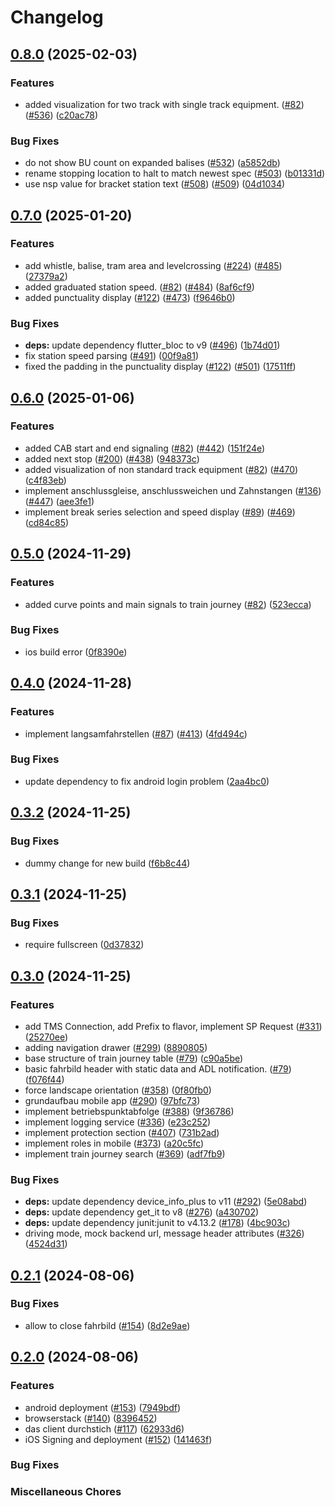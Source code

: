 # Changelog

## [0.8.0](https://github.com/SchweizerischeBundesbahnen/DAS/compare/das_client-v0.7.0...das_client-v0.8.0) (2025-02-03)


### Features

* added visualization for two track with single track equipment. ([#82](https://github.com/SchweizerischeBundesbahnen/DAS/issues/82)) ([#536](https://github.com/SchweizerischeBundesbahnen/DAS/issues/536)) ([c20ac78](https://github.com/SchweizerischeBundesbahnen/DAS/commit/c20ac78904c43826b3d283160940761b69ffb0e6))


### Bug Fixes

* do not show BU count on expanded balises ([#532](https://github.com/SchweizerischeBundesbahnen/DAS/issues/532)) ([a5852db](https://github.com/SchweizerischeBundesbahnen/DAS/commit/a5852db88b8b945549fea31bac5643ef8212ccf0))
* rename stopping location to halt to match newest spec ([#503](https://github.com/SchweizerischeBundesbahnen/DAS/issues/503)) ([b01331d](https://github.com/SchweizerischeBundesbahnen/DAS/commit/b01331d071e03bb7b617207b6f6cf660d5c0ecae))
* use nsp value for bracket station text ([#508](https://github.com/SchweizerischeBundesbahnen/DAS/issues/508)) ([#509](https://github.com/SchweizerischeBundesbahnen/DAS/issues/509)) ([04d1034](https://github.com/SchweizerischeBundesbahnen/DAS/commit/04d1034105fde62dc9c7ed66f920f4946cc500a9))

## [0.7.0](https://github.com/SchweizerischeBundesbahnen/DAS/compare/das_client-v0.6.0...das_client-v0.7.0) (2025-01-20)


### Features

* add whistle, balise, tram area and levelcrossing ([#224](https://github.com/SchweizerischeBundesbahnen/DAS/issues/224)) ([#485](https://github.com/SchweizerischeBundesbahnen/DAS/issues/485)) ([27379a2](https://github.com/SchweizerischeBundesbahnen/DAS/commit/27379a2bbdd991db8736f57f19eadddfb3dbaf7d))
* added graduated station speed. ([#82](https://github.com/SchweizerischeBundesbahnen/DAS/issues/82)) ([#484](https://github.com/SchweizerischeBundesbahnen/DAS/issues/484)) ([8af6cf9](https://github.com/SchweizerischeBundesbahnen/DAS/commit/8af6cf91a9ea22082f39df2ff73fcce215cfaea9))
* added punctuality display ([#122](https://github.com/SchweizerischeBundesbahnen/DAS/issues/122)) ([#473](https://github.com/SchweizerischeBundesbahnen/DAS/issues/473)) ([f9646b0](https://github.com/SchweizerischeBundesbahnen/DAS/commit/f9646b0a72915d1f6dbc2b57e530c84f14fe5762))


### Bug Fixes

* **deps:** update dependency flutter_bloc to v9 ([#496](https://github.com/SchweizerischeBundesbahnen/DAS/issues/496)) ([1b74d01](https://github.com/SchweizerischeBundesbahnen/DAS/commit/1b74d01697c5401c2cd9f02795eae0948204a9be))
* fix station speed parsing ([#491](https://github.com/SchweizerischeBundesbahnen/DAS/issues/491)) ([00f9a81](https://github.com/SchweizerischeBundesbahnen/DAS/commit/00f9a816c6d0d20140c02a7f37bf85aeb0846457))
* fixed the padding in the punctuality display ([#122](https://github.com/SchweizerischeBundesbahnen/DAS/issues/122)) ([#501](https://github.com/SchweizerischeBundesbahnen/DAS/issues/501)) ([17511ff](https://github.com/SchweizerischeBundesbahnen/DAS/commit/17511ffa1cf48472df2d46a31e912349b181006e))

## [0.6.0](https://github.com/SchweizerischeBundesbahnen/DAS/compare/das_client-v0.5.0...das_client-v0.6.0) (2025-01-06)


### Features

* added CAB start and end signaling ([#82](https://github.com/SchweizerischeBundesbahnen/DAS/issues/82)) ([#442](https://github.com/SchweizerischeBundesbahnen/DAS/issues/442)) ([151f24e](https://github.com/SchweizerischeBundesbahnen/DAS/commit/151f24e1d76c2911c2061fbbc0f95f414a634903))
* added next stop ([#200](https://github.com/SchweizerischeBundesbahnen/DAS/issues/200)) ([#438](https://github.com/SchweizerischeBundesbahnen/DAS/issues/438)) ([948373c](https://github.com/SchweizerischeBundesbahnen/DAS/commit/948373c0b6c99f51383fcf6f67387ddb82dfce30))
* added visualization of non standard track equipment ([#82](https://github.com/SchweizerischeBundesbahnen/DAS/issues/82)) ([#470](https://github.com/SchweizerischeBundesbahnen/DAS/issues/470)) ([c4f83eb](https://github.com/SchweizerischeBundesbahnen/DAS/commit/c4f83ebc8a55929e9e38bb86837633cc901dd1cf))
* implement anschlussgleise, anschlussweichen und Zahnstangen ([#136](https://github.com/SchweizerischeBundesbahnen/DAS/issues/136)) ([#447](https://github.com/SchweizerischeBundesbahnen/DAS/issues/447)) ([aee3fe1](https://github.com/SchweizerischeBundesbahnen/DAS/commit/aee3fe1ebf226a16198e76f425fd247374a998de))
* implement break series selection and speed display ([#89](https://github.com/SchweizerischeBundesbahnen/DAS/issues/89)) ([#469](https://github.com/SchweizerischeBundesbahnen/DAS/issues/469)) ([cd84c85](https://github.com/SchweizerischeBundesbahnen/DAS/commit/cd84c854df7dbf001294317e28673b4301a7075b))

## [0.5.0](https://github.com/SchweizerischeBundesbahnen/DAS/compare/das_client-v0.4.0...das_client-v0.5.0) (2024-11-29)


### Features

* added curve points and main signals to train journey ([#82](https://github.com/SchweizerischeBundesbahnen/DAS/issues/82)) ([523ecca](https://github.com/SchweizerischeBundesbahnen/DAS/commit/523eccad303bdc1be04f696605152d255df88cdd))


### Bug Fixes

* ios build error ([0f8390e](https://github.com/SchweizerischeBundesbahnen/DAS/commit/0f8390edf361f2f61cd1b775ad080ed6bbb81980))

## [0.4.0](https://github.com/SchweizerischeBundesbahnen/DAS/compare/das_client-v0.3.2...das_client-v0.4.0) (2024-11-28)


### Features

* implement langsamfahrstellen ([#87](https://github.com/SchweizerischeBundesbahnen/DAS/issues/87)) ([#413](https://github.com/SchweizerischeBundesbahnen/DAS/issues/413)) ([4fd494c](https://github.com/SchweizerischeBundesbahnen/DAS/commit/4fd494cc2a3a6d1d58a5c1a0924ac729801ccbe0))


### Bug Fixes

* update dependency to fix android login problem ([2aa4bc0](https://github.com/SchweizerischeBundesbahnen/DAS/commit/2aa4bc054876905d0da7d55b77ebbf0540a52ff8))

## [0.3.2](https://github.com/SchweizerischeBundesbahnen/DAS/compare/das_client-v0.3.1...das_client-v0.3.2) (2024-11-25)


### Bug Fixes

* dummy change for new build ([f6b8c44](https://github.com/SchweizerischeBundesbahnen/DAS/commit/f6b8c443bb4fae3c778cd9f0397b482088aee015))

## [0.3.1](https://github.com/SchweizerischeBundesbahnen/DAS/compare/das_client-v0.3.0...das_client-v0.3.1) (2024-11-25)


### Bug Fixes

* require fullscreen ([0d37832](https://github.com/SchweizerischeBundesbahnen/DAS/commit/0d3783291e63e1d137f27ec7f975d298a633fbf3))

## [0.3.0](https://github.com/SchweizerischeBundesbahnen/DAS/compare/das_client-v0.2.1...das_client-v0.3.0) (2024-11-25)


### Features

* add TMS Connection, add Prefix to flavor, implement SP Request ([#331](https://github.com/SchweizerischeBundesbahnen/DAS/issues/331)) ([25270ee](https://github.com/SchweizerischeBundesbahnen/DAS/commit/25270eeed6384bb13168ffbc8481fb366c879cc1))
* adding navigation drawer ([#299](https://github.com/SchweizerischeBundesbahnen/DAS/issues/299)) ([8890805](https://github.com/SchweizerischeBundesbahnen/DAS/commit/8890805983adf4a26bc1fc141a8836d1c841ed1c))
* base structure of train journey table ([#79](https://github.com/SchweizerischeBundesbahnen/DAS/issues/79)) ([c90a5be](https://github.com/SchweizerischeBundesbahnen/DAS/commit/c90a5beb9babefdefd5fa66118fb892cfff9324e))
* basic fahrbild header with static data and ADL notification. ([#79](https://github.com/SchweizerischeBundesbahnen/DAS/issues/79)) ([f076f44](https://github.com/SchweizerischeBundesbahnen/DAS/commit/f076f44b497cf95f64342bd8aadaee66f189ce66))
* force landscape orientation ([#358](https://github.com/SchweizerischeBundesbahnen/DAS/issues/358)) ([0f80fb0](https://github.com/SchweizerischeBundesbahnen/DAS/commit/0f80fb0fa5e0b8061714c69dd9eea8fa11f87930))
* grundaufbau mobile app ([#290](https://github.com/SchweizerischeBundesbahnen/DAS/issues/290)) ([97bfc73](https://github.com/SchweizerischeBundesbahnen/DAS/commit/97bfc73a99a53dd9ecbfa51b1be5f5d2b1abafb2))
* implement betriebspunktabfolge ([#388](https://github.com/SchweizerischeBundesbahnen/DAS/issues/388)) ([9f36786](https://github.com/SchweizerischeBundesbahnen/DAS/commit/9f367865190ffc91cc492891a84a9fa24f0c3a1a))
* implement logging service ([#336](https://github.com/SchweizerischeBundesbahnen/DAS/issues/336)) ([e23c252](https://github.com/SchweizerischeBundesbahnen/DAS/commit/e23c25295b159e25c7729b3ba8dc9274c46bef57))
* implement protection section ([#407](https://github.com/SchweizerischeBundesbahnen/DAS/issues/407)) ([731b2ad](https://github.com/SchweizerischeBundesbahnen/DAS/commit/731b2ad7b7ccdf66622d411165640a8df4e51559))
* implement roles in mobile ([#373](https://github.com/SchweizerischeBundesbahnen/DAS/issues/373)) ([a20c5fc](https://github.com/SchweizerischeBundesbahnen/DAS/commit/a20c5fc4b76e2496d037607c8056a75b0e46415b))
* implement train journey search ([#369](https://github.com/SchweizerischeBundesbahnen/DAS/issues/369)) ([adf7fb9](https://github.com/SchweizerischeBundesbahnen/DAS/commit/adf7fb915cec4e55a60dce36ed0c59b5c91c60f1))


### Bug Fixes

* **deps:** update dependency device_info_plus to v11 ([#292](https://github.com/SchweizerischeBundesbahnen/DAS/issues/292)) ([5e08abd](https://github.com/SchweizerischeBundesbahnen/DAS/commit/5e08abdd6382babfbc43d19f7b0d62b04c3b49bf))
* **deps:** update dependency get_it to v8 ([#276](https://github.com/SchweizerischeBundesbahnen/DAS/issues/276)) ([a430702](https://github.com/SchweizerischeBundesbahnen/DAS/commit/a4307022565ed94bb43e03d2d6ed19303a5cd6dd))
* **deps:** update dependency junit:junit to v4.13.2 ([#178](https://github.com/SchweizerischeBundesbahnen/DAS/issues/178)) ([4bc903c](https://github.com/SchweizerischeBundesbahnen/DAS/commit/4bc903c1c3fc914d94395e3188d0cdc12781a79e))
* driving mode, mock backend url, message header attributes ([#326](https://github.com/SchweizerischeBundesbahnen/DAS/issues/326)) ([4524d31](https://github.com/SchweizerischeBundesbahnen/DAS/commit/4524d31379c02c13452b9fbfd22e4fb1c3b59cdc))

## [0.2.1](https://github.com/SchweizerischeBundesbahnen/DAS/compare/das_client-v0.2.0...das_client-v0.2.1) (2024-08-06)


### Bug Fixes

* allow to close fahrbild ([#154](https://github.com/SchweizerischeBundesbahnen/DAS/issues/154)) ([8d2e9ae](https://github.com/SchweizerischeBundesbahnen/DAS/commit/8d2e9aec97dd69414e75feac0812221c489bd9df))

## [0.2.0](https://github.com/SchweizerischeBundesbahnen/DAS/compare/das_client-v0.2.0...das_client-v0.1.0) (2024-08-06)


### Features

* android deployment ([#153](https://github.com/SchweizerischeBundesbahnen/DAS/issues/153)) ([7949bdf](https://github.com/SchweizerischeBundesbahnen/DAS/commit/7949bdff27a4c3cd141cdb810cd51c49537a2e7e))
* browserstack ([#140](https://github.com/SchweizerischeBundesbahnen/DAS/issues/140)) ([8396452](https://github.com/SchweizerischeBundesbahnen/DAS/commit/83964524f676d1e0c62581d8db545fdef22ee354))
* das client durchstich ([#117](https://github.com/SchweizerischeBundesbahnen/DAS/issues/117)) ([62933d6](https://github.com/SchweizerischeBundesbahnen/DAS/commit/62933d6ddca14e7eab11d898881f2a922ceabc2c))
* iOS Signing and deployment ([#152](https://github.com/SchweizerischeBundesbahnen/DAS/issues/152)) ([141463f](https://github.com/SchweizerischeBundesbahnen/DAS/commit/141463fa90e1adfedd9178c16f0c1e1b6ebeeb63))

### Bug Fixes

### Miscellaneous Chores
